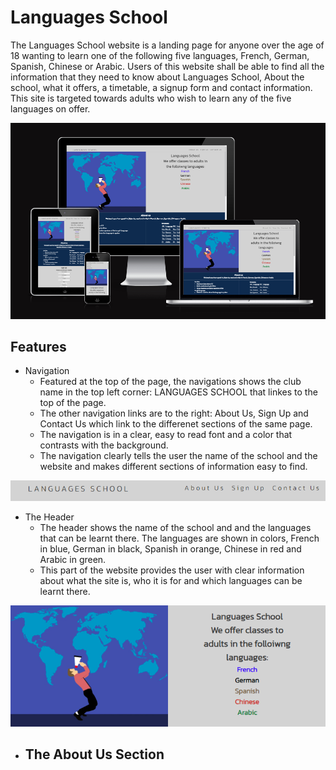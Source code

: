 

# Languages School

The Languages School website is a landing page for anyone over the age of 18 wanting to learn one of the following five languages, French, German, Spanish, Chinese or Arabic.
Users of this website shall be able to find all the information that they need to know about Languages School, About the school, what it offers, a timetable, a signup form and contact information. This site is targeted towards adults who wish to learn any of the five languages on offer. 

![alt text](assets/imagesforreadme/amirepsonsivescreenshots.PNG)

## Features 

- Navigation
  - Featured at the top of the page, the navigations shows the club name in the top left corner: LANGUAGES SCHOOL that linkes to the top of the page. 
  - The other navigation links are to the right: About Us, Sign Up and Contact Us which link to the differenet sections of the same page.
  - The navigation is in a clear, easy to read font and a color that contrasts with the background. 
  - The navigation clearly tells the user the name of the school and the website and makes different sections of information easy to find. 

![alt text](assets/imagesforreadme/navbar.PNG)

- The Header
  - The header shows the name of the school and and the languages that can be learnt there. The languages are shown in colors, French in blue, German in black, Spanish in orange, Chinese in red and Arabic in green.
  - This part of the website provides the user with clear information about what the site is, who it is for and which languages can be learnt there.

![alt text](assets/imagesforreadme/hero.PNG)    

- The About Us Section 
  - 

